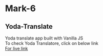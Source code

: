 # Mark-6
## Yoda-Translate
Yoda translate app built with Vanilla JS <br>
To check Yoda Translatore, click on below link <br>
[For live link](https://yoda-translate-naveenreddy.netlify.app/)
